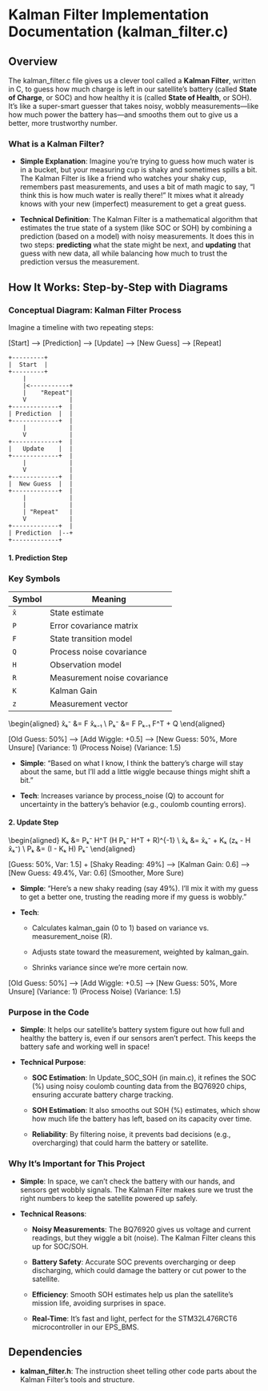 Kalman Filter Implementation Documentation (kalman\_filter.c)
=============================================================

Overview
--------

The kalman\_filter.c file gives us a clever tool called a **Kalman Filter**, written in C, to guess how much charge is left in our satellite’s battery (called **State of Charge**, or SOC) and how healthy it is (called **State of Health**, or SOH). It’s like a super-smart guesser that takes noisy, wobbly measurements—like how much power the battery has—and smooths them out to give us a better, more trustworthy number.

### What is a Kalman Filter?

*   **Simple Explanation**: Imagine you’re trying to guess how much water is in a bucket, but your measuring cup is shaky and sometimes spills a bit. The Kalman Filter is like a friend who watches your shaky cup, remembers past measurements, and uses a bit of math magic to say, “I think this is how much water is really there!” It mixes what it already knows with your new (imperfect) measurement to get a great guess.
    
*   **Technical Definition**: The Kalman Filter is a mathematical algorithm that estimates the true state of a system (like SOC or SOH) by combining a prediction (based on a model) with noisy measurements. It does this in two steps: **predicting** what the state might be next, and **updating** that guess with new data, all while balancing how much to trust the prediction versus the measurement.
    

How It Works: Step-by-Step with Diagrams
----------------------------------------

### Conceptual Diagram: Kalman Filter Process

Imagine a timeline with two repeating steps:

\[Start\] --> \[Prediction\] --> \[Update\] --> \[New Guess\] --> \[Repeat\]


```
+---------+
|  Start  | 
+---------+
	|
	|<-----------+
    |    "Repeat"|
    V            |
+-------------+  |
| Prediction  |  |
+-------------+  |
    |            |
    V            |
+-------------+  |
|   Update    |  |
+-------------+  |
    |            |
    V            |
+-------------+  |
|  New Guess  |  |
+-------------+  |
    |            |
    |            |
    | "Repeat"   |
    V            |
+-------------+  |
| Prediction  |--+
+-------------+
```
#### 1\. Prediction Step

### Key Symbols
| Symbol | Meaning                          |
|--------|----------------------------------|
| `x̂`    | State estimate                   |
| `P`    | Error covariance matrix          |
| `F`    | State transition model           |
| `Q`    | Process noise covariance         |
| `H`    | Observation model                |
| `R`    | Measurement noise covariance     |
| `K`    | Kalman Gain                      |
| `z`    | Measurement vector               |

\begin{aligned}
x̂ₖ⁻ &= F x̂ₖ₋₁ \\
Pₖ⁻ &= F Pₖ₋₁ F^T + Q
\end{aligned}

\[Old Guess: 50%\] --> \[Add Wiggle: +0.5\] --> \[New Guess: 50%, More Unsure\] (Variance: 1) (Process Noise) (Variance: 1.5)

*   **Simple**: “Based on what I know, I think the battery’s charge will stay about the same, but I’ll add a little wiggle because things might shift a bit.”
    
*   **Tech**: Increases variance by process\_noise (Q) to account for uncertainty in the battery’s behavior (e.g., coulomb counting errors).

#### 2\. Update Step

\begin{aligned}
Kₖ &= Pₖ⁻ H^T (H Pₖ⁻ H^T + R)^{-1} \\
x̂ₖ &= x̂ₖ⁻ + Kₖ (zₖ - H x̂ₖ⁻) \\
Pₖ &= (I - Kₖ H) Pₖ⁻
\end{aligned}


\[Guess: 50%, Var: 1.5\] + \[Shaky Reading: 49%\] --> \[Kalman Gain: 0.6\] --> \[New Guess: 49.4%, Var: 0.6\] (Smoother, More Sure)

*   **Simple**: “Here’s a new shaky reading (say 49%). I’ll mix it with my guess to get a better one, trusting the reading more if my guess is wobbly.”
    
*   **Tech**:
    
    *   Calculates kalman\_gain (0 to 1) based on variance vs. measurement\_noise (R).
        
    *   Adjusts state toward the measurement, weighted by kalman\_gain.
        
    *   Shrinks variance since we’re more certain now.    
   

\[Old Guess: 50%\] --> \[Add Wiggle: +0.5\] --> \[New Guess: 50%, More Unsure\] (Variance: 1) (Process Noise) (Variance: 1.5)

### Purpose in the Code

*   **Simple**: It helps our satellite’s battery system figure out how full and healthy the battery is, even if our sensors aren’t perfect. This keeps the battery safe and working well in space!
    
*   **Technical Purpose**:
    
    *   **SOC Estimation**: In Update\_SOC\_SOH (in main.c), it refines the SOC (%) using noisy coulomb counting data from the BQ76920 chips, ensuring accurate battery charge tracking.
        
    *   **SOH Estimation**: It also smooths out SOH (%) estimates, which show how much life the battery has left, based on its capacity over time.
        
    *   **Reliability**: By filtering noise, it prevents bad decisions (e.g., overcharging) that could harm the battery or satellite.
        






### Why It’s Important for This Project

*   **Simple**: In space, we can’t check the battery with our hands, and sensors get wobbly signals. The Kalman Filter makes sure we trust the right numbers to keep the satellite powered up safely.
    
*   **Technical Reasons**:
    
    *   **Noisy Measurements**: The BQ76920 gives us voltage and current readings, but they wiggle a bit (noise). The Kalman Filter cleans this up for SOC/SOH.
        
    *   **Battery Safety**: Accurate SOC prevents overcharging or deep discharging, which could damage the battery or cut power to the satellite.
        
    *   **Efficiency**: Smooth SOH estimates help us plan the satellite’s mission life, avoiding surprises in space.
        
    *   **Real-Time**: It’s fast and light, perfect for the STM32L476RCT6 microcontroller in our EPS\_BMS.
        

Dependencies
------------

*   **kalman\_filter.h**: The instruction sheet telling other code parts about the Kalman Filter’s tools and structure.